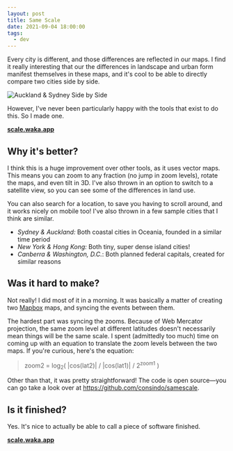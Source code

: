 ```yaml
---
layout: post
title: Same Scale
date: 2021-09-04 18:00:00
tags:
  - dev
---
```


Every city is different, and those differences are reflected in our maps. I find it really interesting that our the differences in landscape and urban form manifest themselves in these maps, and it's cool to be able to directly compare two cities side by side.

![Auckland & Sydney Side by Side](/images/samescale.png)

However, I've never been particularly happy with the tools that exist to do this. So I made one.

**[scale.waka.app](https://scale.waka.app)**

## Why it's better?

I think this is a huge improvement over other tools, as it uses vector maps. This means you can zoom to any fraction (no jump in zoom levels), rotate the maps, and even tilt in 3D. I've also thrown in an option to switch to a satellite view, so you can see some of the differences in land use.

You can also search for a location, to save you having to scroll around, and it works nicely on mobile too! I've also thrown in a few sample cities that I think are similar.

- _Sydney & Auckland:_ Both coastal cities in Oceania, founded in a similar time period
- _New York & Hong Kong:_ Both tiny, super dense island cities!
- _Canberra & Washington, D.C._: Both planned federal capitals, created for similar reasons

## Was it hard to make?

Not really! I did most of it in a morning. It was basically a matter of creating two [Mapbox](https://mapbox.com) maps, and syncing the events between them.

The hardest part was syncing the zooms. Because of Web Mercator projection, the same zoom level at different latitudes doesn't necessarily mean things will be the same scale. I spent (admittedly too much) time on coming up with an equation to translate the zoom levels between the two maps. If you're curious, here's the equation:

> zoom2 = log<sub>2</sub>( |cos(lat2)| / |cos(lat1)| / 2<sup>zoom1</sup> )

Other than that, it was pretty straightforward! The code is open source—you can go take a look over at <https://github.com/consindo/samescale>.

## Is it finished?

Yes. It's nice to actually be able to call a piece of software finished.

**[scale.waka.app](https://scale.waka.app)**
